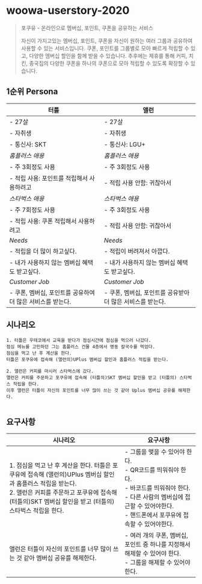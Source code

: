 # woowa-userstory-2020
> 포쿠유 - 온라인으로 멤버십, 포인트, 쿠폰을 공유하는 서비스
> 
> 자신이 가지고있는 멤버십, 포인트, 쿠폰을 자신이 원하는 여러 그룹과 공유하여 사용할 수 있는 서비스입니다.
> 쿠폰, 포인트를 그룹별로 모아 빠르게 적립할 수 있고, 다양한 멤버십 할인을 함께 받을 수 있습니다.
> 추후에는 제휴를 통해 커피, 치킨, 중국집의 다양한 쿠폰을 하나의 쿠폰으로 모아 적립할 수 있도록 확장할 수 있습니다. 

## 1순위 Persona
| 터틀 | 앨런 |
| --- | --- |
| - 27살 | - 27살 |
| - 자취생 | - 자취생 |
| - 통신사: SKT<br/> | - 통신사: LGU+<br/> |
| *홈플러스 애용* | *홈플러스 애용* |
| - 주 3회정도 사용 | - 주 3회정도 사용 |
| - 적립 사용: 포인트를 적립해서 사용하려고<br/> | - 적립 사용 안함: 귀찮아서<br/> |
| *스타벅스 애용* | *스타벅스 애용* |
| - 주 7회정도 사용 | - 주 3회정도 사용 |
| - 적립 사용: 쿠폰 적립해서 사용하려고<br/> | - 적립 사용 안함: 귀찮아서<br/> |
| *Needs* | *Needs* |
| - 적립을 더 많이 하고싶다. | - 적립이 버려져서 아깝다. |
| - 내가 사용하지 않는 멤버십 혜택도 받고싶다.<br/> | - 내가 사용하지 않는 멤버십 혜택도 받고싶다.<br/>|
| *Customer Job* | *Customer Job* |
| - 쿠폰, 멤버십, 포인트를 공유하여 더 많은 서비스를 받는다. | - 쿠폰, 멤버십, 포인트를 공유받아 더 많은 서비스를 받는다. |

## 시나리오
```
1. 터틀은 우테코에서 교육을 받다가 점심시간에 점심을 먹으러 나갔다.  
점심 메뉴를 고민하던 그는 홈플러스 건물 4층에서 명동 칼국수를 먹었다.
점심을 먹고 난 후 계산을 한다.
터틀은 포쿠유에 접속해 (앨런의)UPlus 멤버십 할인과 홈플러스 적립을 받는다.

2. 앨런은 커피를 마시러 스타벅스에 갔다.
앨런은 커피를 주문하고 포쿠유에 접속해 (터틀의)SKT 멤버십 할인을 받고 (터틀의) 스타벅스 적립을 한다. 
이후 앨런은 터틀이 자신의 포인트를 너무 많이 쓰는 것 같아 Uplus 멤버십 공유를 해제한다.


```
## 요구사항
| 시나리오 | 요구사항 |
| --- | --- |
| 1. 점심을 먹고 난 후 계산을 한다. 터틀은 포쿠유에 접속해 (앨런의)UPlus 멤버십 할인과 홈플러스 적립을 받는다.<br/> 2. 앨런은 커피를 주문하고 포쿠유에 접속해 (터틀의)SKT 멤버십 할인을 받고 (터틀의) 스타벅스 적립을 한다.| - 그룹을 맺을 수 있어야 한다. <br/> - QR코드를 띄워줘야 한다. <br/> - 바코드를 띄워줘야 한다. <br/> - 다른 사람의 멤버십에 접근할 수 있어야한다. <br/> - 핸드폰에서 포쿠유에 접속할 수 있어야한다. |
| 앨런은 터틀이 자신의 포인트를 너무 많이 쓰는 것 같아 멤버십 공유를 해제한다. | - 여러 개의 쿠폰, 멤버십, 포인트 중 하나를 지정해서 해제할 수 있어야 한다. <br/> - 그룹을 해제할 수 있어야 한다. |